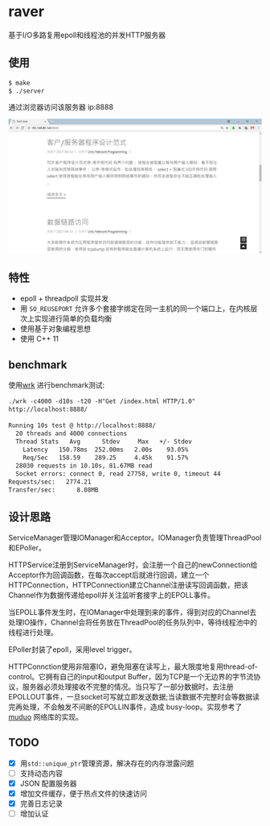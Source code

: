 # raver

基于I/O多路复用epoll和线程池的并发HTTP服务器

## 使用

```
$ make
$ ./server
```

通过浏览器访问该服务器 ip:8888

![](https://github.com/Rjerk/learning-notes/blob/master/img/web.jpg)

## 特性

- epoll + threadpoll 实现并发
- 用 `SO_REUSEPORT` 允许多个套接字绑定在同一主机的同一个端口上，在内核层次上实现进行简单的负载均衡
- 使用基于对象编程思想
- 使用 C++ 11

## benchmark

使用[wrk](https://github.com/wg/wrk) 进行benchmark测试:

```
./wrk -c4000 -d10s -t20 -H"Get /index.html HTTP/1.0"  http://localhost:8888/

Running 10s test @ http://localhost:8888/
  20 threads and 4000 connections
  Thread Stats   Avg      Stdev     Max   +/- Stdev
    Latency   150.78ms  252.00ms   2.00s    93.05%
    Req/Sec   158.59    289.25     4.45k    91.57%
  28030 requests in 10.10s, 81.67MB read
  Socket errors: connect 0, read 27758, write 0, timeout 44
Requests/sec:   2774.21
Transfer/sec:      8.08MB
```

## 设计思路

ServiceManager管理IOManager和Acceptor。IOManager负责管理ThreadPool和EPoller。

HTTPService注册到ServiceManager时，会注册一个自己的newConnection给Acceptor作为回调函数，在每次accept后就进行回调，建立一个HTTPConnection，HTTPConnection建立Channel注册读写回调函数，把该Channel作为数据传递给epoll并关注监听套接字上的EPOLL事件。

当EPOLL事件发生时，在IOManager中处理到来的事件，得到对应的Channel去处理IO操作，Channel会将任务放在ThreadPool的任务队列中，等待线程池中的线程进行处理。

EPoller封装了epoll，采用level trigger。

HTTPConnction使用非阻塞IO，避免阻塞在读写上，最大限度地复用thread-of-control。它拥有自己的input和output Buffer，因为TCP是一个无边界的字节流协议，服务器必须处理接收不完整的情况。当只写了一部分数据时，去注册EPOLLOUT事件，一旦socket可写就立即发送数据;当读数据不完整时会等数据读完再处理，不会触发不间断的EPOLLIN事件，造成 busy-loop。实现参考了[muduo](https://github.com/chenshuo/muduo) 网络库的实现。

## TODO

- [x] 用`std::unique_ptr`管理资源，解决存在的内存泄露问题
- [ ] 支持动态内容
- [x] JSON 配置服务器
- [x] 增加文件缓存，便于热点文件的快速访问
- [x] 完善日志记录
- [ ] 增加认证
